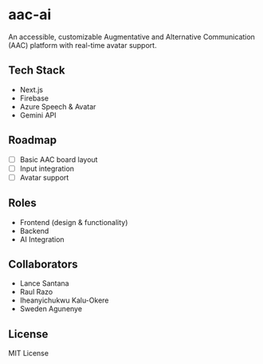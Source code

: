 # aac-ai
An accessible, customizable Augmentative and Alternative Communication (AAC) platform with real-time avatar support.

## Tech Stack
- Next.js  
- Firebase  
- Azure Speech & Avatar  
- Gemini API  

## Roadmap
- [ ] Basic AAC board layout  
- [ ] Input integration  
- [ ] Avatar support  

## Roles
- Frontend (design & functionality)
- Backend 
- AI Integration

## Collaborators
- Lance Santana
- Raul Razo
- Iheanyichukwu Kalu-Okere
- Sweden Agunenye

## License
MIT License
